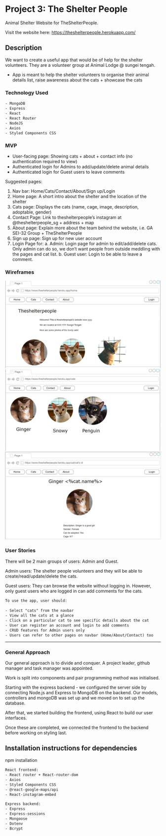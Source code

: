 # Project 3: The Shelter People

Animal Shelter Website for TheShelterPeople.

Visit the website here: https://theshelterpeople.herokuapp.com/

## Description
We want to create a useful app that would be of help for the shelter volunteers. They are a volunteer group at Animal Lodge @ sungei tengah.

-	App is meant to help the shelter volunteers to organise their animal details list, raise awareness about the cats + showcase the cats

### Technology Used

```
- MongoDB
- Express
- React
- React Router
- NodeJS
- Axios
- Styled Components CSS
```

### MVP
- User-facing page: Showing cats + about + contact info (no authentication required to view)
- Authenticated login for Admins to add/update/delete animal details
- Authenticated login for Guest users to leave comments

Suggested pages:
1.	Nav bar: Home/Cats/Contact/About/Sign up/Login
2.	Home page: A short intro about the shelter and the location of the shelter
3.	Cats page: Displays the cats (name, cage, image, description, adoptable, gender)
4.	Contact Page: Link to theshelterpeople’s instagram at @theshelterpeople_sg + address + map 
5.	About page: Explain more about the team behind the website, i.e. GA SEI-32 Group + TheShelterPeople
6.  Sign up page: Sign up for new user account
7.	Login Page for: 
a.	Admin: Login page for admin to edit/add/delete cats. Only admin can do so, we don’t want people from outside meddling with the pages and cat list.
b. Guest user: Login to be able to leave a comment.

### Wireframes
<img src="./drawio/wireframe1.JPG"/>
<img src="./drawio/wireframe2.JPG"/>
<img src="./drawio/wireframe3.JPG"/>

### User Stories

There will be 2 main groups of users: Admin and Guest.

Admin users:
The shelter people volunteers and they will be able to create/read/update/delete the cats.

Guest users:
They can browse the website without logging in.
However, only guest users who are logged in can add comments for the cats.

```
To use the app, user should:

- Select "cats" from the navbar
- View all the cats at a glance
- Click on a particular cat to see specific details about the cat
- User can register an account and login to add comments
- CRUD features for Admin users only
- Users can refer to other pages on navbar (Home/About/Contact) too

```

---

### General Approach
Our general approach is to divide and conquer. 
A project leader, github manager and task manager was appointed.

Work is split into components and pair programming method was initialised.

Starting with the express backend - we configured the server side by connecting Node.js and Express to MongoDB on the backend. Our models, controllers and mongoDB was set up and we moved on to set up the database.

After that, we started building the frontend, using React to build our user interfaces.

Once these are completed, we connected the frontend to the backend before working on styling last.

## Installation instructions for dependencies
<!-- Fill up as the project goes along... -->
npm installation

```
React frontend:
- React router + React-router-dom
- Axios
- Styled Components CSS
- @react-google-maps/api
- React-instagram-embed
```

```
Express backend:
- Express
- Express-sessions
- Mongoose
- Dotenv
- Bcrypt
```